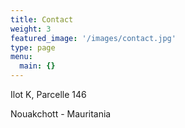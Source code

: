 ```yaml
---
title: Contact
weight: 3
featured_image: '/images/contact.jpg'
type: page
menu:
  main: {}
---
```

Ilot K, Parcelle 146

Nouakchott - Mauritania
